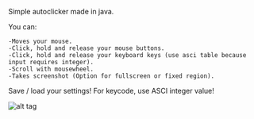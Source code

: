 
Simple autoclicker made in java.

You can: 

    -Moves your mouse.
    -Click, hold and release your mouse buttons.
    -Click, hold and release your keyboard keys (use asci table because input requires integer).
    -Scroll with mousewheel.
    -Takes screenshot (Option for fullscreen or fixed region).
    

Save / load your settings!
For keycode, use ASCI integer value!

![alt tag](http://puu.sh/lVhgo/236a256e63.png)
